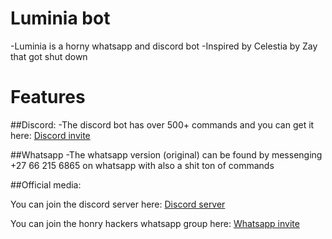 # Luminia bot
-Luminia is a horny whatsapp and discord bot
-Inspired by Celestia by Zay that got shut down

# Features

##Discord:
-The discord bot has over 500+ commands and you can get it here: [Discord invite](https://discord.com/api/oauth2/authorize?client_id=1187824632506630295&permissions=8&scope=applications.commands%20bot)

##Whatsapp
-The whatsapp version (original) can be found by messenging +27 66 215 6865 on whatsapp with also a shit ton of commands

##Official media:

You can join the discord server here: [Discord server](discord.gg/fGWrSxDFas)

You can join the honry hackers whatsapp group here: [Whatsapp invite](https://chat.whatsapp.com/HBYPFeUQ20uLTIDNXDQYKb)
